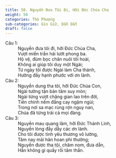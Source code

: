 ```yaml
---
title: 50. Nguyền Đưa Tôi Đi, Hỡi Đức Chúa Cha
weight: 50
categories: Thờ Phượng
sub-categories: Gìn Giữ, Dẫn Dắt
draft: false
---
```

<dl><dt>Câu 1:</dt><dd data-verse="1">Nguyền đưa tôi đi, hỡi Đức Chúa Cha, <br/>Vượt miền trần hải lướt phong ba. <br/>Hộ vệ, đùm bọc chăn nuôi tôi hoài, <br/>Không ai giúp tôi duy một Ngài; <br/>Từ ngày tôi được Ngài làm Cha thánh, <br/>Hưởng đầy hạnh phước với ơn lành. </dd><dt>Câu 2:</dt><dd data-verse="2">Nguyền dung tha tôi, hỡi Đức Chúa Con, <br/>Ngài tường tận bản tâm suy mòn; <br/>Ngài từng vượt chặng gian lao trên đời, <br/>Tiên chinh nếm đắng cay ngậm ngùi; <br/>Trong nơi sa mạc rùng rợn nguy nan, <br/>Chúa đã từng trải cả mọi đàng. </dd><dt>Câu 3:</dt><dd data-verse="3">Nguyền mau quang lâm, hỡi Đức Thánh Linh, <br/>Nguyền lòng đầy dẫy các ơn lành. <br/>Cho tôi được tình yêu thương vô lường, <br/>Tâm nay mãi hân hoan phi thường; <br/>Nguyền được tha tội, chăm nom, đưa dẫn, <br/>Hẳn không gì quấy rối tâm thần. </dd></dl>